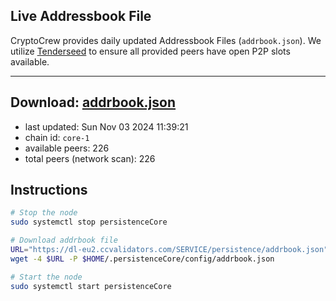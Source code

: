 ## Live Addressbook File

CryptoCrew provides daily updated Addressbook Files (`addrbook.json`). We utilize [Tenderseed](https://github.com/binaryholdings/tenderseed) to ensure all provided peers have open P2P slots available.

---
**Download: [addrbook.json](https://dl-eu2.ccvalidators.com/SERVICE/persistence/addrbook.json)**
---

- last updated: Sun Nov 03 2024 11:39:21
- chain id: `core-1`
- available peers: 226
- total peers (network scan): 226

## Instructions
```sh
# Stop the node
sudo systemctl stop persistenceCore

# Download addrbook file
URL="https://dl-eu2.ccvalidators.com/SERVICE/persistence/addrbook.json"
wget -4 $URL -P $HOME/.persistenceCore/config/addrbook.json

# Start the node
sudo systemctl start persistenceCore
```
